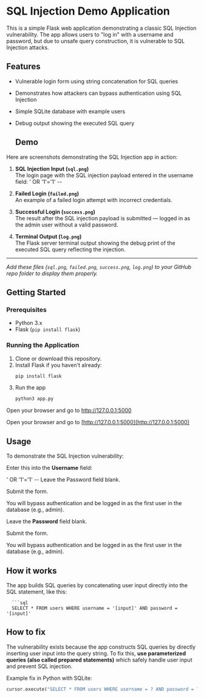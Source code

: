 # SQL Injection Demo Application

This is a simple Flask web application demonstrating a classic SQL Injection vulnerability. The app allows users to "log in" with a username and password, but due to unsafe query construction, it is vulnerable to SQL Injection attacks.

## Features

- Vulnerable login form using string concatenation for SQL queries
- Demonstrates how attackers can bypass authentication using SQL Injection
- Simple SQLite database with example users
- Debug output showing the executed SQL query

  ## Demo

Here are screenshots demonstrating the SQL Injection app in action:

1. **SQL Injection Input (`sql.png`)**  
   The login page with the SQL injection payload entered in the username field: ' OR '1'='1' --

2. **Failed Login (`failed.png`)**  
An example of a failed login attempt with incorrect credentials.

3. **Successful Login (`success.png`)**  
The result after the SQL injection payload is submitted — logged in as the admin user without a valid password.

4. **Terminal Output (`log.png`)**  
The Flask server terminal output showing the debug print of the executed SQL query reflecting the injection.

---

_Add these files (`sql.png`, `failed.png`, `success.png`, `log.png`) to your GitHub repo folder to display them properly._


## Getting Started

### Prerequisites

- Python 3.x
- Flask (`pip install flask`)

### Running the Application

1. Clone or download this repository.
2. Install Flask if you haven't already:
   ```bash
   pip install flask
3. Run the app
   ```bash
   python3 app.py
Open your browser and go to http://127.0.0.1:5000

Open your browser and go to [http://127.0.0.1:5000](http://127.0.0.1:5000)

## Usage

To demonstrate the SQL Injection vulnerability:

Enter this into the **Username** field:

' OR '1'='1' --
Leave the Password field blank.

Submit the form.

You will bypass authentication and be logged in as the first user in the database (e.g., admin).


Leave the **Password** field blank.

Submit the form.

You will bypass authentication and be logged in as the first user in the database (e.g., admin).

## How it works

The app builds SQL queries by concatenating user input directly into the SQL statement, like this:

      ```sql
      SELECT * FROM users WHERE username = '[input]' AND password = '[input]'



## How to fix

The vulnerability exists because the app constructs SQL queries by directly inserting user input into the query string. To fix this, **use parameterized queries (also called prepared statements)** which safely handle user input and prevent SQL injection.

Example fix in Python with SQLite:

```python
cursor.execute("SELECT * FROM users WHERE username = ? AND password = ?", (username, password))


